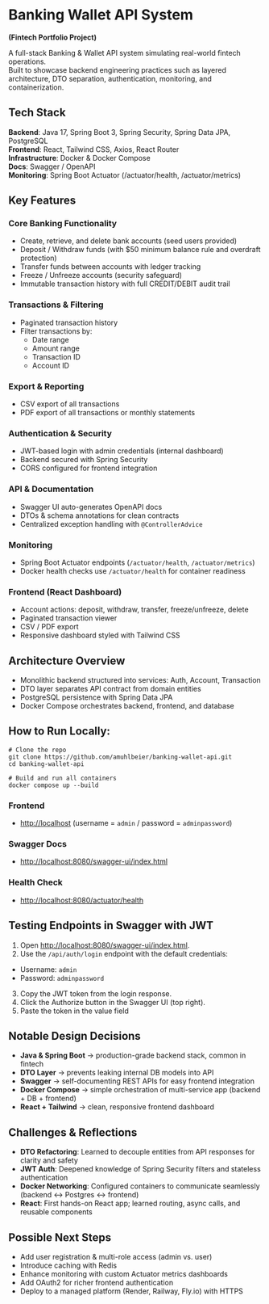 # Banking Wallet API System
**(Fintech Portfolio Project)**

A full-stack Banking & Wallet API system simulating real-world fintech operations.  
Built to showcase backend engineering practices such as layered architecture, DTO separation, authentication, monitoring, and containerization.

## Tech Stack

**Backend**: Java 17, Spring Boot 3, Spring Security, Spring Data JPA, PostgreSQL  
**Frontend**: React, Tailwind CSS, Axios, React Router  
**Infrastructure**: Docker & Docker Compose  
**Docs**: Swagger / OpenAPI  
**Monitoring**: Spring Boot Actuator (/actuator/health, /actuator/metrics)  

## Key Features

### Core Banking Functionality
- Create, retrieve, and delete bank accounts (seed users provided)
- Deposit / Withdraw funds (with $50 minimum balance rule and overdraft protection)
- Transfer funds between accounts with ledger tracking
- Freeze / Unfreeze accounts (security safeguard)
- Immutable transaction history with full CREDIT/DEBIT audit trail

### Transactions & Filtering
- Paginated transaction history
- Filter transactions by:
    - Date range
    - Amount range
    - Transaction ID
    - Account ID

### Export & Reporting
- CSV export of all transactions
- PDF export of all transactions or monthly statements

### Authentication & Security
- JWT-based login with admin credentials (internal dashboard)
- Backend secured with Spring Security
- CORS configured for frontend integration

### API & Documentation
- Swagger UI auto-generates OpenAPI docs
- DTOs & schema annotations for clean contracts
- Centralized exception handling with `@ControllerAdvice`

### Monitoring
- Spring Boot Actuator endpoints (`/actuator/health`, `/actuator/metrics`)
- Docker health checks use `/actuator/health` for container readiness

### Frontend (React Dashboard)
- Account actions: deposit, withdraw, transfer, freeze/unfreeze, delete
- Paginated transaction viewer
- CSV / PDF export
- Responsive dashboard styled with Tailwind CSS  

## Architecture Overview

- Monolithic backend structured into services: Auth, Account, Transaction
- DTO layer separates API contract from domain entities
- PostgreSQL persistence with Spring Data JPA
- Docker Compose orchestrates backend, frontend, and database  

## How to Run Locally:

```
# Clone the repo
git clone https://github.com/amuhlbeier/banking-wallet-api.git
cd banking-wallet-api

# Build and run all containers
docker compose up --build
```

### Frontend
- [http://localhost](http://localhost)  (username = `admin` / password = `adminpassword`)

### Swagger Docs
- [http://localhost:8080/swagger-ui/index.html](http://localhost:8080/swagger-ui/index.html)

### Health Check
- [http://localhost:8080/actuator/health](http://localhost:8080/actuator/health)


## Testing Endpoints in Swagger with JWT
1. Open [http://localhost:8080/swagger-ui/index.html](http://localhost:8080/swagger-ui/index.html).
2. Use the `/api/auth/login` endpoint with the default credentials:
  - Username: `admin`
  - Password: `adminpassword`
3. Copy the JWT token from the login response.
4. Click the Authorize button in the Swagger UI (top right).
5. Paste the token in the value field


## Notable Design Decisions
- **Java & Spring Boot** → production-grade backend stack, common in fintech
- **DTO Layer** → prevents leaking internal DB models into API
- **Swagger** → self-documenting REST APIs for easy frontend integration
- **Docker Compose** → simple orchestration of multi-service app (backend + DB + frontend)
- **React + Tailwind** → clean, responsive frontend dashboard


## Challenges & Reflections
- **DTO Refactoring**: Learned to decouple entities from API responses for clarity and safety
- **JWT Auth**: Deepened knowledge of Spring Security filters and stateless authentication
- **Docker Networking**: Configured containers to communicate seamlessly (backend ↔ Postgres ↔ frontend)
- **React**: First hands-on React app; learned routing, async calls, and reusable components


## Possible Next Steps
- Add user registration & multi-role access (admin vs. user)
- Introduce caching with Redis
- Enhance monitoring with custom Actuator metrics dashboards
- Add OAuth2 for richer frontend authentication
- Deploy to a managed platform (Render, Railway, Fly.io) with HTTPS  